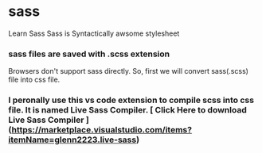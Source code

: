 # sass
Learn Sass
Sass is Syntactically awsome stylesheet
### sass files are saved with .scss extension

Browsers don't support sass directly. So, first we will convert sass(.scss) file into css file.

### I peronally use this vs code extension to compile scss into css file. It is named Live Sass Compiler. [ Click Here to download Live Sass Compiler ] (https://marketplace.visualstudio.com/items?itemName=glenn2223.live-sass)


